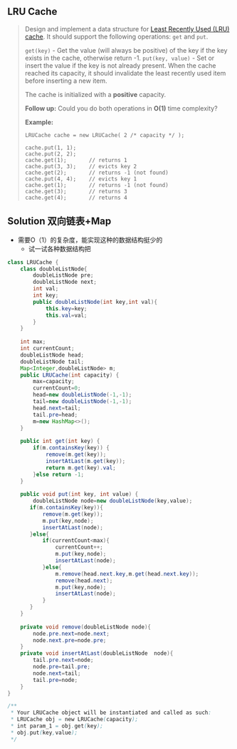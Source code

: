 ## LRU Cache

> Design and implement a data structure for [Least Recently Used (LRU) cache](https://en.wikipedia.org/wiki/Cache_replacement_policies#LRU). It should support the following operations: `get` and `put`.
>
> `get(key)` - Get the value (will always be positive) of the key if the key exists in the cache, otherwise return -1.
> `put(key, value)` - Set or insert the value if the key is not already present. When the cache reached its capacity, it should invalidate the least recently used item before inserting a new item.
>
> The cache is initialized with a **positive** capacity.
>
> **Follow up:**
> Could you do both operations in **O(1)** time complexity?
>
> **Example:**
>
> ```
> LRUCache cache = new LRUCache( 2 /* capacity */ );
> 
> cache.put(1, 1);
> cache.put(2, 2);
> cache.get(1);       // returns 1
> cache.put(3, 3);    // evicts key 2
> cache.get(2);       // returns -1 (not found)
> cache.put(4, 4);    // evicts key 1
> cache.get(1);       // returns -1 (not found)
> cache.get(3);       // returns 3
> cache.get(4);       // returns 4
> ```

## Solution  双向链表+Map

* 需要O（1）的复杂度，能实现这种的数据结构挺少的
  * 试一试各种数据结构把

```java
class LRUCache {
    class doubleListNode{
        doubleListNode pre;
        doubleListNode next;
        int val;
        int key;
        public doubleListNode(int key,int val){
            this.key=key;
            this.val=val;
        }
    }
    
    int max;
    int currentCount;
    doubleListNode head;
    doubleListNode tail;
    Map<Integer,doubleListNode> m;
    public LRUCache(int capacity) {
        max=capacity;
        currentCount=0;
        head=new doubleListNode(-1,-1);
        tail=new doubleListNode(-1,-1);
        head.next=tail;
        tail.pre=head;
        m=new HashMap<>();
    }
    
    public int get(int key) {
        if(m.containsKey(key)) {
            remove(m.get(key));
            insertAtLast(m.get(key));
            return m.get(key).val;
        }else return -1;
    }
    
    public void put(int key, int value) {
        doubleListNode node=new doubleListNode(key,value);
       if(m.containsKey(key)){
           remove(m.get(key));
           m.put(key,node);
           insertAtLast(node);
       }else{
           if(currentCount<max){
               currentCount++;
               m.put(key,node);
               insertAtLast(node);
           }else{
               m.remove(head.next.key,m.get(head.next.key));
               remove(head.next);
               m.put(key,node);
               insertAtLast(node);
           }
       }
    }
    
    private void remove(doubleListNode node){
        node.pre.next=node.next;
        node.next.pre=node.pre;
    }
    private void insertAtLast(doubleListNode  node){
        tail.pre.next=node;
        node.pre=tail.pre;
        node.next=tail;
        tail.pre=node;
    }
}

/**
 * Your LRUCache object will be instantiated and called as such:
 * LRUCache obj = new LRUCache(capacity);
 * int param_1 = obj.get(key);
 * obj.put(key,value);
 */ 
```

